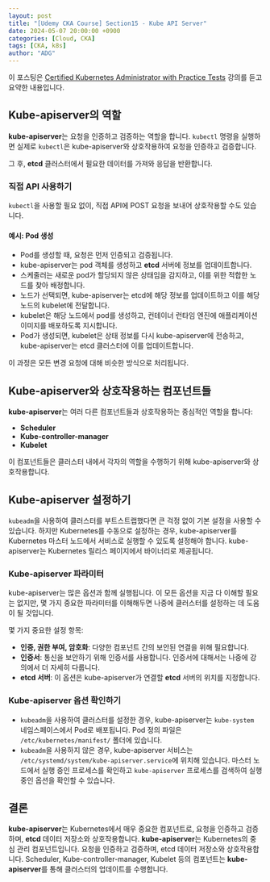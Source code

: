 ```yaml
---
layout: post
title: "[Udemy CKA Course] Section15 - Kube API Server"
date: 2024-05-07 20:00:00 +0900
categories: [Cloud, CKA]
tags: [CKA, k8s]
author: "ADG"
---
```

이 포스팅은 [Certified Kubernetes Administrator with Practice Tests](https://www.udemy.com/course/certified-kubernetes-administrator-with-practice-tests/) 강의를 듣고 요약한 내용입니다.

## Kube-apiserver의 역할

**kube-apiserver**는 요청을 인증하고 검증하는 역할을 합니다. `kubectl` 명령을 실행하면 실제로 `kubectl`은 kube-apiserver와 상호작용하여 요청을 인증하고 검증합니다.

그 후, **etcd** 클러스터에서 필요한 데이터를 가져와 응답을 반환합니다.

### 직접 API 사용하기
`kubectl`을 사용할 필요 없이, 직접 API에 POST 요청을 보내어 상호작용할 수도 있습니다.

#### 예시: Pod 생성
- Pod를 생성할 때, 요청은 먼저 인증되고 검증됩니다.
- kube-apiserver는 pod 객체를 생성하고 **etcd** 서버에 정보를 업데이트합니다.
- 스케줄러는 새로운 pod가 할당되지 않은 상태임을 감지하고, 이를 위한 적합한 노드를 찾아 배정합니다.
- 노드가 선택되면, kube-apiserver는 etcd에 해당 정보를 업데이트하고 이를 해당 노드의 kubelet에 전달합니다.
- kubelet은 해당 노드에서 pod를 생성하고, 컨테이너 런타임 엔진에 애플리케이션 이미지를 배포하도록 지시합니다.
- Pod가 생성되면, kubelet은 상태 정보를 다시 kube-apiserver에 전송하고, kube-apiserver는 etcd 클러스터에 이를 업데이트합니다.

이 과정은 모든 변경 요청에 대해 비슷한 방식으로 처리됩니다.

## Kube-apiserver와 상호작용하는 컴포넌트들

**kube-apiserver**는 여러 다른 컴포넌트들과 상호작용하는 중심적인 역할을 합니다:
- **Scheduler**
- **Kube-controller-manager**
- **Kubelet**

이 컴포넌트들은 클러스터 내에서 각자의 역할을 수행하기 위해 kube-apiserver와 상호작용합니다.

## Kube-apiserver 설정하기

`kubeadm`을 사용하여 클러스터를 부트스트랩했다면 큰 걱정 없이 기본 설정을 사용할 수 있습니다. 하지만 Kubernetes를 수동으로 설정하는 경우, kube-apiserver를 Kubernetes 마스터 노드에서 서비스로 실행할 수 있도록 설정해야 합니다. kube-apiserver는 Kubernetes 릴리스 페이지에서 바이너리로 제공됩니다.

### Kube-apiserver 파라미터

kube-apiserver는 많은 옵션과 함께 실행됩니다. 이 모든 옵션을 지금 다 이해할 필요는 없지만, 몇 가지 중요한 파라미터를 이해해두면 나중에 클러스터를 설정하는 데 도움이 될 것입니다.

몇 가지 중요한 설정 항목:
- **인증, 권한 부여, 암호화**: 다양한 컴포넌트 간의 보안된 연결을 위해 필요합니다.
- **인증서**: 통신을 보안하기 위해 인증서를 사용합니다. 인증서에 대해서는 나중에 강의에서 더 자세히 다룹니다.
- **etcd 서버**: 이 옵션은 kube-apiserver가 연결할 **etcd** 서버의 위치를 지정합니다.

### Kube-apiserver 옵션 확인하기

- `kubeadm`을 사용하여 클러스터를 설정한 경우, kube-apiserver는 `kube-system` 네임스페이스에서 Pod로 배포됩니다. Pod 정의 파일은 `/etc/kubernetes/manifest/` 폴더에 있습니다.
- `kubeadm`을 사용하지 않은 경우, kube-apiserver 서비스는 `/etc/systemd/system/kube-apiserver.service`에 위치해 있습니다. 마스터 노드에서 실행 중인 프로세스를 확인하고 `kube-apiserver` 프로세스를 검색하여 실행 중인 옵션을 확인할 수 있습니다.

## 결론

**kube-apiserver**는 Kubernetes에서 매우 중요한 컴포넌트로, 요청을 인증하고 검증하며, **etcd** 데이터 저장소와 상호작용합니다.
**kube-apiserver**는 Kubernetes의 중심 관리 컴포넌트입니다.
요청을 인증하고 검증하며, etcd 데이터 저장소와 상호작용합니다.
Scheduler, Kube-controller-manager, Kubelet 등의 컴포넌트는 **kube-apiserver**를 통해 클러스터의 업데이트를 수행합니다.